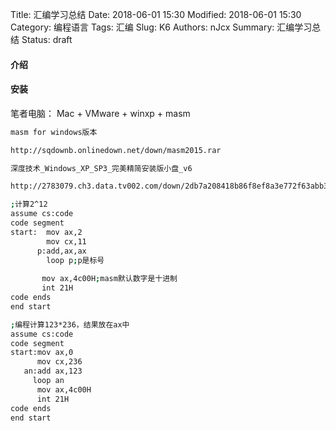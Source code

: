 Title: 汇编学习总结
Date: 2018-06-01 15:30
Modified: 2018-06-01 15:30
Category: 编程语言
Tags: 汇编
Slug: K6
Authors: nJcx
Summary: 汇编学习总结
Status: draft

#### 介绍

#### 安装
笔者电脑： Mac + VMware + winxp + masm

```bash
masm for windows版本

http://sqdownb.onlinedown.net/down/masm2015.rar

深度技术_Windows_XP_SP3_完美精简安装版小盘_v6

http://2783079.ch3.data.tv002.com/down/2db7a208418b86f8ef8a3e772f63abb3-226689024/%E6%B7%B1%E5%BA%A6%E6%8A%80%E6%9C%AF_Windows_XP_SP3_%E5%AE%8C%E7%BE%8E%E7%B2%BE%E7%AE%80%E5%AE%89%E8%A3%85%E7%89%88%E5%B0%8F%E7%9B%98_v6.iso?cts=f-D203A156A222A100F8690f&ctp=203A156A222A100&ctt=1544726207&limit=1&spd=0&ctk=e4817236abaaee01e01a4d35de4926c0&chk=2db7a208418b86f8ef8a3e772f63abb3-226689024&mtd=1
```

```bash
;计算2^12
assume cs:code
code segment
start:  mov ax,2
        mov cx,11
      p:add,ax,ax       
        loop p;p是标号
              
       mov ax,4c00H;masm默认数字是十进制
       int 21H
code ends
end start

;编程计算123*236，结果放在ax中
assume cs:code
code segment
start:mov ax,0
      mov cx,236
   an:add ax,123
     loop an
      mov ax,4c00H
      int 21H
code ends
end start
```